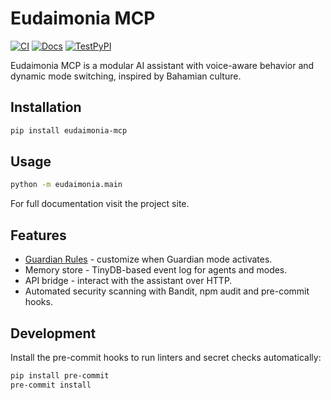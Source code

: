 # Eudaimonia MCP

[![CI](https://github.com/OWNER/Eudaimonia-/actions/workflows/tests.yml/badge.svg)](https://github.com/OWNER/Eudaimonia-/actions/workflows/tests.yml)
[![Docs](https://github.com/OWNER/Eudaimonia-/actions/workflows/docs.yml/badge.svg)](https://OWNER.github.io/Eudaimonia-/)
[![TestPyPI](https://github.com/OWNER/Eudaimonia-/actions/workflows/release.yml/badge.svg)](https://test.pypi.org/project/eudaimonia-mcp/)

Eudaimonia MCP is a modular AI assistant with voice-aware behavior and dynamic mode switching, inspired by Bahamian culture.

## Installation

```bash
pip install eudaimonia-mcp
```

## Usage

```bash
python -m eudaimonia.main
```

For full documentation visit the project site.

## Features

- [Guardian Rules](docs/guardian_rules.md) - customize when Guardian mode activates.
- Memory store - TinyDB-based event log for agents and modes.
- API bridge - interact with the assistant over HTTP.
- Automated security scanning with Bandit, npm audit and pre-commit hooks.

## Development

Install the pre-commit hooks to run linters and secret checks automatically:

```bash
pip install pre-commit
pre-commit install
```
